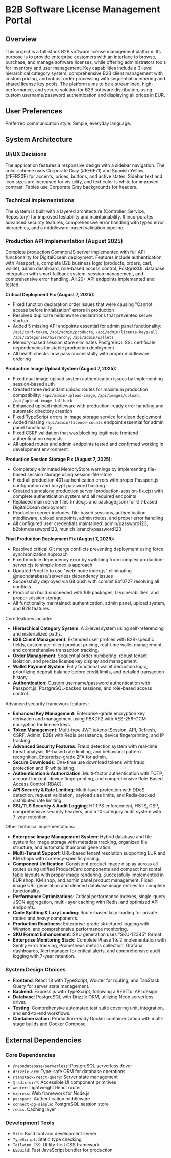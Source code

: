 # B2B Software License Management Portal

## Overview
This project is a full-stack B2B software license management platform. Its purpose is to provide enterprise customers with an interface to browse, purchase, and manage software licenses, while offering administrators tools for inventory and user management. Key capabilities include a 3-level hierarchical category system, comprehensive B2B client management with custom pricing, and robust order processing with sequential numbering and shared license key pools. The platform aims to be a streamlined, high-performance, and secure solution for B2B software distribution, using custom username/password authentication and displaying all prices in EUR.

## User Preferences
Preferred communication style: Simple, everyday language.

## System Architecture

### UI/UX Decisions
The application features a responsive design with a sidebar navigation. The color scheme uses Corporate Gray (#6E6F71) and Spanish Yellow (#FFB20F) for accents, prices, buttons, and active states. Sidebar text and icon sizes are increased for visibility, and text color is white for improved contrast. Tables use Corporate Gray backgrounds for headers.

### Technical Implementations
The system is built with a layered architecture (Controller, Service, Repository) for improved testability and maintainability. It incorporates advanced security features, comprehensive error handling with typed error hierarchies, and a middleware-based validation pipeline.

### Production API Implementation (August 2025)
Complete production CommonJS server implemented with full API functionality for DigitalOcean deployment. Features include authentication with Passport.js, complete B2B business logic (products, orders, cart, wallet), admin dashboard, role-based access control, PostgreSQL database integration with smart fallback system, session management, and comprehensive error handling. All 20+ API endpoints implemented and tested.

**Critical Deployment Fix (August 7, 2025):**
- Fixed function declaration order issues that were causing "Cannot access before initialization" errors in production
- Resolved duplicate middleware declarations that prevented server startup
- Added 5 missing API endpoints essential for admin panel functionality: `/api/csrf-token`, `/api/admin/products`, `/api/admin/license-keys/all`, `/api/categories/hierarchy`, `/api/admin/wallets`
- Memory-based session store eliminates PostgreSQL SSL certificate dependencies for stable production deployment
- All health checks now pass successfully with proper middleware ordering

**Production Image Upload System (August 7, 2025):**
- Fixed dual image upload system authentication issues by implementing session-based auth
- Created three redundant upload routes for maximum production compatibility: `/api/admin/upload-image`, `/api/images/upload`, `/api/upload-image-fallback`
- Enhanced upload middleware with production-ready error handling and automatic directory creation
- Fixed TypeScript errors in image storage service for clean deployment
- Added missing `/api/admin/license-counts` endpoint essential for admin panel functionality
- Fixed CSRF validation that was blocking legitimate frontend authentication requests
- All upload routes and admin endpoints tested and confirmed working in development environment

**Production Session Storage Fix (August 7, 2025):**
- Completely eliminated MemoryStore warnings by implementing file-based session storage using session-file-store
- Fixed all production 401 authentication errors with proper Passport.js configuration and bcrypt password hashing
- Created standalone production server (production-session-fix.cjs) with complete authentication system and all required endpoints
- Replaced main server files (index.js and package.json) for Git-based DigitalOcean deployment
- Production server includes: file-based sessions, authentication middleware, upload endpoints, admin routes, and proper error handling
- All configured user credentials maintained: admin/password123, b2bkm/password123, munich_branch/password123

**Final Production Deployment Fix (August 7, 2025):**
- Resolved critical Git merge conflicts preventing deployment using force synchronization approach
- Fixed module dependency error by switching from complex production-server.cjs to simple index.js approach
- Updated Procfile to use "web: node index.js" eliminating @neondatabase/serverless dependency issues
- Successfully deployed via Git push with commit 9bf0727 resolving all conflicts
- Production build succeeded with 169 packages, 0 vulnerabilities, and proper session storage
- All functionality maintained: authentication, admin panel, upload system, and B2B features

Core features include:
- **Hierarchical Category System**: A 3-level system using self-referencing and materialized paths.
- **B2B Client Management**: Extended user profiles with B2B-specific fields, custom per-client product pricing, real-time wallet management, and comprehensive transaction tracking.
- **Order Management**: Sequential order numbering, robust tenant isolation, and precise license key display and management.
- **Wallet Payment System**: Fully functional wallet deduction logic, prioritizing deposit balance before credit limits, and detailed transaction history.
- **Authentication**: Custom username/password authentication with Passport.js, PostgreSQL-backed sessions, and role-based access control.

Advanced security framework features:
- **Enhanced Key Management**: Enterprise-grade encryption key derivation and management using PBKDF2 with AES-256-GCM encryption for license keys.
- **Token Management**: Multi-type JWT tokens (Session, API, Refresh, CSRF, Admin, B2B) with Redis persistence, device fingerprinting, and IP tracking.
- **Advanced Security Features**: Fraud detection system with real-time threat analysis, IP-based rate limiting, and behavioral pattern recognition. Enterprise-grade 2FA for admin.
- **Secure Downloads**: One-time use download tokens with fraud protection and IP whitelisting.
- **Authentication & Authorization**: Multi-factor authentication with TOTP, account lockout, device fingerprinting, and comprehensive Role-Based Access Control (RBAC).
- **API Security & Rate Limiting**: Multi-layer protection with DDoS detection, request validation, payload size limits, and Redis-backed distributed rate limiting.
- **SSL/TLS Security & Audit Logging**: HTTPS enforcement, HSTS, CSP, comprehensive security headers, and a 10-category audit system with 7-year retention.

Other technical implementations:
- **Enterprise Image Management System**: Hybrid database and file system for image storage with metadata tracking, organized file structure, and automatic thumbnail generation.
- **Multi-Tenant Support**: URL-based tenant resolution supporting EUR and KM shops with currency-specific pricing.
- **Component Unification**: Consistent product image display across all routes using unified ProductCard components and compact horizontal table layouts with proper image rendering. Successfully implemented in EUR shop, KM shop, and admin panel product management. Fixed image URL generation and cleaned database image entries for complete functionality.
- **Performance Optimizations**: Critical performance indexes, single-query JSON aggregation, multi-layer caching with Redis, and optimized API endpoints.
- **Code Splitting & Lazy Loading**: Route-based lazy loading for private routes and heavy components.
- **Production Readiness**: Enterprise-grade structured logging with Winston, and comprehensive performance monitoring.
- **SKU Format Enhancement**: SKU generation uses "SKU-12345" format.
- **Enterprise Monitoring Stack**: Complete Phase 1 & 2 implementation with Sentry error tracking, Prometheus metrics collection, Grafana dashboards, Alertmanager for critical alerts, and comprehensive audit logging with 7-year retention.

### System Design Choices
- **Frontend**: React 18 with TypeScript, Wouter for routing, and TanStack Query for server state management.
- **Backend**: Express.js with TypeScript, following a RESTful API design.
- **Database**: PostgreSQL with Drizzle ORM, utilizing Neon serverless driver.
- **Testing**: Comprehensive automated test suite covering unit, integration, and end-to-end workflows.
- **Containerization**: Production-ready Docker containerization with multi-stage builds and Docker Compose.

## External Dependencies

### Core Dependencies
- `@neondatabase/serverless`: PostgreSQL serverless driver
- `drizzle-orm`: Type-safe ORM for database operations
- `@tanstack/react-query`: Server state management
- `@radix-ui/*`: Accessible UI component primitives
- `wouter`: Lightweight React router
- `express`: Web framework for Node.js
- `passport`: Authentication middleware
- `connect-pg-simple`: PostgreSQL session store
- `redis`: Caching layer

### Development Tools
- `Vite`: Build tool and development server
- `TypeScript`: Static type checking
- `Tailwind CSS`: Utility-first CSS framework
- `ESBuild`: Fast JavaScript bundler for production
